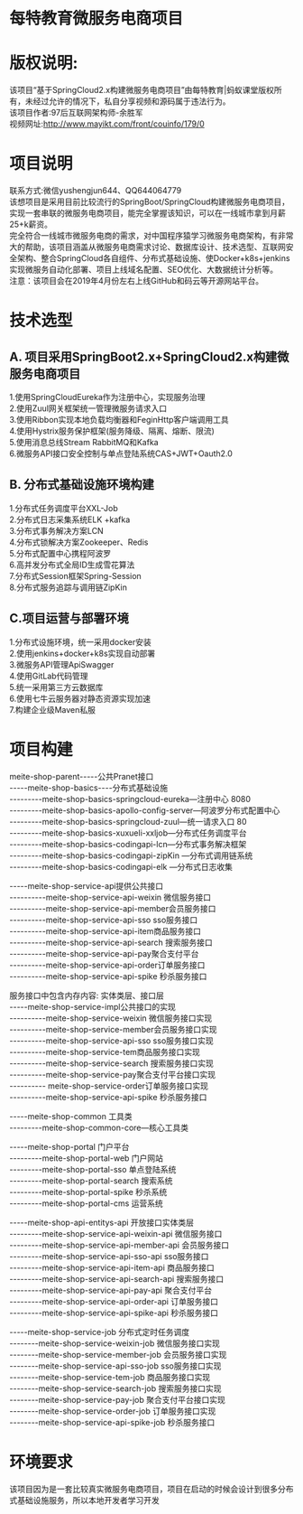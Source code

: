 # 每特教育微服务电商项目
# 版权说明:
该项目“基于SpringCloud2.x构建微服务电商项目”由每特教育|蚂蚁课堂版权所有，未经过允许的情况下，私自分享视频和源码属于违法行为。<br> 
该项目作者:97后互联网架构师-余胜军 <br> 
视频网址:http://www.mayikt.com/front/couinfo/179/0 <br> 
# 项目说明
联系方式:微信yushengjun644、QQ644064779<br> 该想项目是采用目前比较流行的SpringBoot/SpringCloud构建微服务电商项目，实现一套串联的微服务电商项目，能完全掌握该知识，可以在一线城市拿到月薪25+k薪资。<br> 
完全符合一线城市微服务电商的需求，对中国程序猿学习微服务电商架构，有非常大的帮助，该项目涵盖从微服务电商需求讨论、数据库设计、技术选型、互联网安全架构、整合SpringCloud各自组件、分布式基础设施、使Docker+k8s+jenkins实现微服务自动化部署、项目上线域名配置、SEO优化、大数据统计分析等。<br> 
注意：该项目会在2019年4月份左右上线GitHub和码云等开源网站平台。
# 技术选型

## A. 项目采用SpringBoot2.x+SpringCloud2.x构建微服务电商项目
1.使用SpringCloudEureka作为注册中心，实现服务治理<br> 
2.使用Zuul网关框架统一管理微服务请求入口<br> 
3.使用Ribbon实现本地负载均衡器和FeginHttp客户端调用工具<br> 
4.使用Hystrix服务保护框架(服务降级、隔离、熔断、限流)<br> 
5.使用消息总线Stream RabbitMQ和Kafka<br> 
6.微服务API接口安全控制与单点登陆系统CAS+JWT+Oauth2.0<br> 
## B. 分布式基础设施环境构建
1.分布式任务调度平台XXL-Job<br> 
2.分布式日志采集系统ELK +kafka<br> 
3.分布式事务解决方案LCN <br> 
4.分布式锁解决方案Zookeeper、Redis<br> 
5.分布式配置中心携程阿波罗 <br> 
6.高并发分布式全局ID生成雪花算法<br> 
7.分布式Session框架Spring-Session<br> 
8.分布式服务追踪与调用链ZipKin  <br> 

## C.项目运营与部署环境
1.分布式设施环境，统一采用docker安装<br> 
2.使用jenkins+docker+k8s实现自动部署 <br> 
3.微服务API管理ApiSwagger<br> 
4.使用GitLab代码管理 <br> 
5.统一采用第三方云数据库<br> 
6.使用七牛云服务器对静态资源实现加速<br> 
7.构建企业级Maven私服<br> 

# 项目构建

meite-shop-parent-----公共Pranet接口<br> 
-----meite-shop-basics----分布式基础设施<br> 
---------meite-shop-basics-springcloud-eureka—注册中心 8080<br> 
---------meite-shop-basics-apollo-config-server—阿波罗分布式配置中心<br> 
---------meite-shop-basics-springcloud-zuul—统一请求入口 80<br> 
---------meite-shop-basics-xuxueli-xxljob—分布式任务调度平台<br> 
---------meite-shop-basics-codingapi-lcn—分布式事务解决框架<br> 
---------meite-shop-basics-codingapi-zipKin  —分布式调用链系统<br> 
---------meite-shop-basics-codingapi-elk  —分布式日志收集<br> 

-----meite-shop-service-api提供公共接口<br> 
----------meite-shop-service-api-weixin 微信服务接口<br> 
----------meite-shop-service-api-member会员服务接口<br> 
----------meite-shop-service-api-sso  sso服务接口<br> 
----------meite-shop-service-api-item商品服务接口<br> 
----------meite-shop-service-api-search 搜索服务接口<br> 
----------meite-shop-service-api-pay聚合支付平台<br> 
----------meite-shop-service-api-order订单服务接口<br> 
----------meite-shop-service-api-spike 秒杀服务接口<br> 

服务接口中包含内存内容: 实体类层、接口层 <br> 
-----meite-shop-service-impl公共接口的实现<br> 
----------meite-shop-service-weixin 微信服务接口实现<br> 
----------meite-shop-service-member会员服务接口实现<br> 
----------meite-shop-service-api-sso  sso服务接口实现<br> 
----------meite-shop-service-tem商品服务接口实现<br> 
----------meite-shop-service-search 搜索服务接口实现<br> 
----------meite-shop-service-pay聚合支付平台接口实现<br> 
---------- meite-shop-service-order订单服务接口实现<br> 
----------meite-shop-service-api-spike 秒杀服务接口<br> 

-----meite-shop-common 工具类<br> 
---------meite-shop-common-core—核心工具类<br> 

-----meite-shop-portal 门户平台<br> 
---------meite-shop-portal-web 门户网站 <br> 
---------meite-shop-portal-sso 单点登陆系统 <br> 
---------meite-shop-portal-search 搜索系统<br> 
---------meite-shop-portal-spike 秒杀系统<br> 
---------meite-shop-portal-cms 运营系统 <br> 

-----meite-shop-api-entitys-api 开放接口实体类层<br> 
---------meite-shop-service-api-weixin-api 微信服务接口<br> 
---------meite-shop-service-api-member-api 会员服务接口<br> 
---------meite-shop-service-api-sso-api  sso服务接口<br> 
---------meite-shop-service-api-item-api 商品服务接口<br> 
---------meite-shop-service-api-search-api 搜索服务接口<br> 
---------meite-shop-service-api-pay-api 聚合支付平台<br> 
---------meite-shop-service-api-order-api 订单服务接口<br> 
---------meite-shop-service-api-spike-api  秒杀服务接口<br> 

-----meite-shop-service-job 分布式定时任务调度<br> 
--------meite-shop-service-weixin-job 微信服务接口实现<br>
--------meite-shop-service-member-job 会员服务接口实现<br> 
--------meite-shop-service-api-sso-job  sso服务接口实现<br> 
--------meite-shop-service-tem-job 商品服务接口实现<br> 
--------meite-shop-service-search-job 搜索服务接口实现<br> 
--------meite-shop-service-pay-job 聚合支付平台接口实现<br> 
--------meite-shop-service-order-job 订单服务接口实现<br> 
--------meite-shop-service-api-spike-job 秒杀服务接口<br> 
# 环境要求
该项目因为是一套比较真实微服务电商项目，项目在启动的时候会设计到很多分布式基础设施服务，所以本地开发者学习开发
